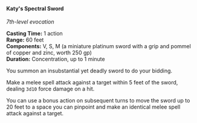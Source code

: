#### Katy's Spectral Sword
<!-- markdownlint-disable link-image-reference-definitions -->
[_metadata_:spell_school]:- "evocation"
[_metadata_:spell_level]:- "7"
[_metadata_:casting_time_amount]:- "1"
[_metadata_:casting_time_unit]:- "action"
[_metadata_:ritual]:- "false"
[_metadata_:range]:- "60 feet"
[_metadata_:target]:- "1 target"
[_metadata_:components_verbal]:- "true"
[_metadata_:components_somatic]:- "true"
[_metadata_:components_material]:- "true"
[_metadata_:components_material_description]:- "a miniature platinum sword with a grip and pommel of copper and zinc, worth 250 gp"
[_metadata_:components_material_cost]:- "250 gp"
[_metadata_:concentration]:- "true"
[_metadata_:duration]:- "Up to 1 minute"
[_metadata_:damage_formula]:- "3d10"
[_metadata_:damage_type]:- "force"
[_metadata_:compared_to_wotc_srd]:- "mechanics_same_wording_different"
[_metadata_:compared_to_a5e_srd]:- "added"
[_metadata_:spell_original_name]:- "Arcane Sword"
<!-- markdownlint-disable-next-line no-emphasis-as-heading -->
_7th-level evocation_

**Casting Time:** 1 action \
**Range:** 60 feet \
**Components:** V, S, M (a miniature platinum sword with a grip and pommel of copper and zinc, worth 250 gp) \
**Duration:** Concentration, up to 1 minute

You summon an insubstantial yet deadly sword to do your bidding.

Make a melee spell attack against a target within 5 feet of the sword, dealing `3d10` force damage on a hit.

You can use a bonus action on subsequent turns to move the sword up to 20 feet to a space you can pinpoint and make an identical melee spell attack against a target.
